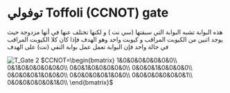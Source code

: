 # توفولي Toffoli (CCNOT) gate



هذه البوابة تشبه البوابة التي سبقتها (سي نت ) و لكنها تختلف عنها في أنها مزدوجة حيث يوجد اثنين من الكيوبت المراقب و كيوبت واحد وهو الهدف 
فإذا كان كلا الكيوبت المراقب في حالة واحد فإن البوابة تعمل عمل بوابة النفي (نت) على الهدف


![T_Gate 2](~/images/Toffoli.png)
    $CCNOT=\begin{bmatrix}
    1&0&0&0&0&0&0&0\\
    0&1&0&0&0&0&0&0\\
    0&0&1&0&0&0&0&0\\
    0&0&0&1&0&0&0&0\\
    0&0&0&0&1&0&0&0\\
    0&0&0&0&0&1&0&0\\
    0&0&0&0&0&0&0&1\\
    0&0&0&0&0&0&1&0\\
    \end{bmatrix}$
